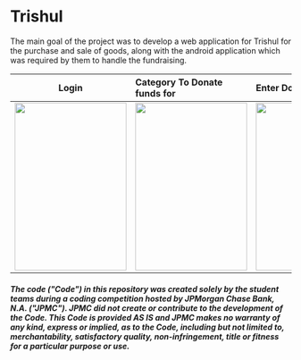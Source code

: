 # Trishul

The main goal of the project was to develop a web application for Trishul for the purchase and sale of goods, along with the android application which was required by them to handle the fundraising.

Login | Category To Donate funds for | Enter Donation Amount | Successful Donation 
|:----:|:----|:----|:----:|
<img src="https://github.com/mumbai19/team-10/blob/master/AppScreenShots/Screenshot_20190721-104305.png" width="200" height="300"> | <img src="https://github.com/mumbai19/team-10/blob/master/AppScreenShots/Screenshot_20190721-104330.png" width="200" height="300"> | <img src="https://github.com/mumbai19/team-10/blob/master/AppScreenShots/Screenshot_20190721-104419.png" width="200" height="300"> | <img src="https://github.com/mumbai19/team-10/blob/master/AppScreenShots/Screenshot_20190721-104428.png" width="200" height="300"> |
##### The code ("Code") in this repository was created solely by the student teams during a coding competition hosted by JPMorgan Chase Bank, N.A. ("JPMC").						JPMC did not create or contribute to the development of the Code.  This Code is provided AS IS and JPMC makes no warranty of any kind, express or implied, as to the Code,						including but not limited to, merchantability, satisfactory quality, non-infringement, title or fitness for a particular purpose or use.